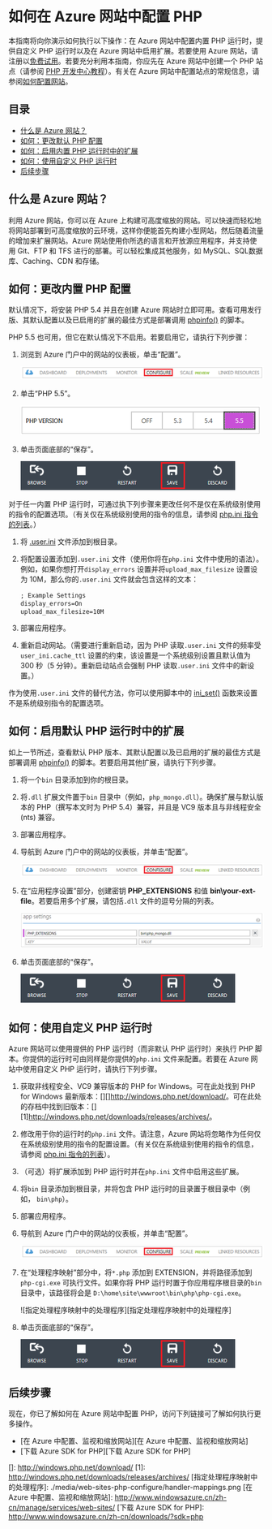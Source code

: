 <properties title="How to Configure PHP in Azure Web Sites" pageTitle="How to Configure PHP in Azure Web Sites" metaKeywords="Azure, Azure Web Sites, configuration, PHP" description="Learn how to configure the default PHP installation or add a custom PHP installation in Azure Web Sites." services="Web Sites" documentationCenter="PHP" authors="" />
<tags ms.service="Web Sites"
    ms.date="03/24/2015"
    wacn.date=""
    />

# 如何在 Azure 网站中配置 PHP

本指南将向你演示如何执行以下操作：在 Azure 网站中配置内置 PHP 运行时，提供自定义 PHP 运行时以及在 Azure 网站中启用扩展。若要使用 Azure 网站，请注册以[免费试用][免费试用]。若要充分利用本指南，你应先在 Azure 网站中创建一个 PHP 站点（请参阅 [PHP 开发中心教程][PHP 开发中心教程]）。有关在 Azure 网站中配置站点的常规信息，请参阅[如何配置网站][如何配置网站]。

## 目录

-   [什么是 Azure 网站？][什么是 Azure 网站？]
-   [如何：更改默认 PHP 配置][如何：更改默认 PHP 配置]
-   [如何：启用内置 PHP 运行时中的扩展][如何：启用内置 PHP 运行时中的扩展]
-   [如何：使用自定义 PHP 运行时][如何：使用自定义 PHP 运行时]
-   [后续步骤][后续步骤]

## <a name="WhatIs"></a>什么是 Azure 网站？

利用 Azure 网站，你可以在 Azure 上构建可高度缩放的网站。可以快速而轻松地将网站部署到可高度缩放的云环境，这样你便能首先构建小型网站，然后随着流量的增加来扩展网站。Azure 网站使用你所选的语言和开放源应用程序，并支持使用 Git、FTP 和 TFS 进行的部署。可以轻松集成其他服务，如 MySQL、SQL数据库、Caching、CDN 和存储。

## <a name="ChangeBuiltInPHP"></a>如何：更改内置 PHP 配置

默认情况下，将安装 PHP 5.4 并且在创建 Azure 网站时立即可用。查看可用发行版、其默认配置以及已启用的扩展的最佳方式是部署调用 [phpinfo()][phpinfo()] 的脚本。

PHP 5.5 也可用，但它在默认情况下不启用。若要启用它，请执行下列步骤：

1.  浏览到 Azure 门户中的网站的仪表板，单击“配置”。

    ![网站仪表板上的“配置”选项卡][网站仪表板上的“配置”选项卡]

2.  单击“PHP 5.5”。

    ![选择 PHP 版本][选择 PHP 版本]

3.  单击页面底部的“保存”。

    ![保存配置设置][保存配置设置]

对于任一内置 PHP 运行时，可通过执下列步骤来更改任何不是仅在系统级别使用的指令的配置选项。（有关仅在系统级别使用的指令的信息，请参阅 [php.ini 指令的列表][php.ini 指令的列表]。）

1.  将 [.user.ini][.user.ini] 文件添加到根目录。
2.  将配置设置添加到`.user.ini` 文件（使用你将在`php.ini` 文件中使用的语法）。例如，如果你想打开`display_errors` 设置并将`upload_max_filesize` 设置设为 10M，那么你的`.user.ini` 文件就会包含这样的文本：

        ; Example Settings
        display_errors=On
        upload_max_filesize=10M

3.  部署应用程序。
4.  重新启动网站。（需要进行重新启动，因为 PHP 读取`.user.ini` 文件的频率受`user_ini.cache_ttl` 设置的约束，该设置是一个系统级别设置且默认值为 300 秒（5 分钟）。重新启动站点会强制 PHP 读取`.user.ini` 文件中的新设置。）

作为使用`.user.ini` 文件的替代方法，你可以使用脚本中的 [ini\_set()][ini\_set()] 函数来设置不是系统级别指令的配置选项。

## <a name="EnableExtDefaultPHP"></a>如何：启用默认 PHP 运行时中的扩展

如上一节所述，查看默认 PHP 版本、其默认配置以及已启用的扩展的最佳方式是部署调用 [phpinfo()][phpinfo()] 的脚本。若要启用其他扩展，请执行下列步骤。

1.  将一个`bin` 目录添加到你的根目录。
2.  将`.dll` 扩展文件置于`bin` 目录中（例如，`php_mongo.dll`）。确保扩展与默认版本的 PHP（撰写本文时为 PHP 5.4）兼容，并且是 VC9 版本且与非线程安全 (nts) 兼容。
3.  部署应用程序。
4.  导航到 Azure 门户中的网站的仪表板，并单击“配置”。

    ![网站仪表板上的“配置”选项卡][网站仪表板上的“配置”选项卡]

5.  在“应用程序设置”部分，创建密钥 **PHP\_EXTENSIONS** 和值 **bin\\your-ext-file**。若要启用多个扩展，请包括`.dll` 文件的逗号分隔的列表。

    ![启用应用程序设置中的扩展][启用应用程序设置中的扩展]

6.  单击页面底部的“保存”。

    ![保存配置设置][保存配置设置]

## <a name="UseCustomPHP"></a>如何：使用自定义 PHP 运行时

Azure 网站可以使用提供的 PHP 运行时（而非默认 PHP 运行时）来执行 PHP 脚本。你提供的运行时可由同样是你提供的`php.ini` 文件来配置。若要在 Azure 网站中使用自定义 PHP 运行时，请执行下列步骤。

1.  获取非线程安全、VC9 兼容版本的 PHP for Windows。可在此处找到 PHP for Windows 最新版本：[][]<http://windows.php.net/download/></a>。可在此处的存档中找到旧版本：[][1]<http://windows.php.net/downloads/releases/archives/></a>。
2.  修改用于你的运行时的`php.ini` 文件。请注意，Azure 网站将忽略作为任何仅在系统级别使用的指令的配置设置。（有关仅在系统级别使用的指令的信息，请参阅 [php.ini 指令的列表][php.ini 指令的列表]）。
3.  （可选）将扩展添加到 PHP 运行时并在`php.ini` 文件中启用这些扩展。
4.  将`bin` 目录添加到根目录，并将包含 PHP 运行时的目录置于根目录中（例如， `bin\php`）。
5.  部署应用程序。
6.  导航到 Azure 门户中的网站的仪表板，并单击“配置”。

    ![网站仪表板上的“配置”选项卡][网站仪表板上的“配置”选项卡]

7.  在“处理程序映射”部分中，将`*.php` 添加到 EXTENSION，并将路径添加到`php-cgi.exe` 可执行文件。如果你将 PHP 运行时置于你应用程序根目录的`bin` 目录中，该路径将会是 `D:\home\site\wwwroot\bin\php\php-cgi.exe`。

    ![指定处理程序映射中的处理程序][指定处理程序映射中的处理程序]

8.  单击页面底部的“保存”。

    ![保存配置设置][保存配置设置]

## <a name="NextSteps"></a>后续步骤

现在，你已了解如何在 Azure 网站中配置 PHP，访问下列链接可了解如何执行更多操作。

-   [在 Azure 中配置、监视和缩放网站][在 Azure 中配置、监视和缩放网站]
-   [下载 Azure SDK for PHP][下载 Azure SDK for PHP]

  [免费试用]: http://www.windowsazure.cn/zh-cn/pricing/free-trial/
  [PHP 开发中心教程]: http://azure.microsoft.com/zh-cn/develop/php/
  [如何配置网站]: /zh-cn/documentation/articles/web-sites-configure/
  [什么是 Azure 网站？]: #WhatIs
  [如何：更改默认 PHP 配置]: #ChangeBuiltInPHP
  [如何：启用内置 PHP 运行时中的扩展]: #EnableExtDefaultPHP
  [如何：使用自定义 PHP 运行时]: #UseCustomPHP
  [后续步骤]: #NextSteps
  [phpinfo()]: http://php.net/manual/en/function.phpinfo.php
  [网站仪表板上的“配置”选项卡]: ./media/web-sites-php-configure/configure.png
  [选择 PHP 版本]: ./media/web-sites-php-configure/select-php-version.png
  [保存配置设置]: ./media/web-sites-php-configure/save-button.png
  [php.ini 指令的列表]: http://www.php.net/manual/en/ini.list.php
  [.user.ini]: http://www.php.net/manual/en/configuration.file.per-user.php
  [ini\_set()]: http://www.php.net/manual/en/function.ini-set.php
  [启用应用程序设置中的扩展]: ./media/web-sites-php-configure/app-settings.png
  []: http://windows.php.net/download/
  [1]: http://windows.php.net/downloads/releases/archives/
  [指定处理程序映射中的处理程序]: ./media/web-sites-php-configure/handler-mappings.png
  [在 Azure 中配置、监视和缩放网站]: http://www.windowsazure.cn/zh-cn/manage/services/web-sites/
  [下载 Azure SDK for PHP]: http://www.windowsazure.cn/zh-cn/downloads/?sdk=php
